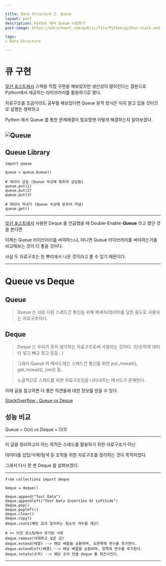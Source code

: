 ```yaml
---

title: Data Structure 2. Queue
layout: post
description: Python 에서 Queue 사용하기
post-image: https://w3cschoool.com/public/file/Python/python-stack-and-queue-3.png

tags:
- Data Structure

---
```



# 큐 구현

[앞선 포스트에서](https://diger-king.github.io/blog/Stack) 스택을 직접 구현을 해보았지만 생산성이 떨어진다는 결론으로 Python에서 제공하는 라이브러리를 활용하기로 했다.

자료구조를 조금이라도 공부를 해보았다면 Queue 동작 방식은 익히 알고 있을 것이므로 설명은 생략하고

Python 에서 Queue 를 통한 문제해결이 필요할땐 어떻게 해결하는지 알아보겠다.

![Queue](https://w3cschoool.com/public/file/Python/python-stack-and-queue-3.png)
---

## Queue Library

    import queue
    
    queue = queue.Queue()

    # 데이터 삽입 (Queue 속성에 맞추어 삽입됨)
    queue.put(1)
    queue.put(2)
    queue.put(3)

    # 데이터 꺼내기 (Queue 속성에 맞추어 꺼냄)
    queue.get()

---

[앞선 포스트에서](https://diger-king.github.io/blog/Stack) 사용한 Deque 를 언급했을 때 Double-Enable-**Queue** 라고 했던 것을 본다면

이제는 Queue 라이브러리를 써야하느냐, 아니면 Queue 라이브러리를 써야하는가를 비교해보는 것이 더 좋을 것이다.

사실 두 자료구조는 한 뿌리에서 나온 것이라고 볼 수 있기 때문이다.

---

# Queue vs Deque

## Queue
> Queue 는 서로 다른 스레드간 통신을 위해 메세지/데이터를 담은 용도로 사용되는 자료구조이다.


## Deque
> Deque 는 우리가 흔히 생각하는 자료구조로써 사용되는 것이다. (단순하게 데이터 넣고 빼고 찾고 등등...)

>그래서 Queue 의 메서드에는 스레드간 통신을 위한 put_nowait(), get_nowait(), join() 등..
>
>노골적으로 스레드를 위한 자료구조임을 나타내주는 메서드가 존재한다.

아래 글을 참고하면 더 좋은 의견들에 대한 정보를 얻을 수 있다.

[StackOverflow : Queue vs Deque](https://stackoverflow.com/questions/717148/queue-queue-vs-collections-deque)

## 성능 비교

Queue = O(n) vs Deque = O(1)

---

이 글을 정리하고자 하는 목적은 스레드를 활용하기 위한 자료구조가 아닌

데이터를 삽입/삭제/탐색 등 조작을 위한 자료구조를 정리하는 것이 목적이었다.

그래서 다시 한 번 Deque 를 살펴보겠다.

---

    from collections import deque
    
    deque = deque()
    
    deque.append("Test Data")
    deque.appendleft("Test Data Insertion At LeftSide")
    deque.pop()
    deque.popleft()
    deque.clear()
    deque.copy()
    deque.count(해당 값과 일치하는 원소의 개수를 계산)

    # ++ 이전 포스팅에서 추가된 사항
    deque.remove(삭제하고 싶은 값)
    deque.extend(배열) --> 해당 배열을 순환하며, 오른쪽에 변수를 추가한다.
    deque.extendleft(배열) --> 해당 배열을 순환하며, 왼쪽에 변수를 추가한다.
    deque.rotate(숫자) --> 해당 숫자 만큼 deque 를 회전시킨다.

---